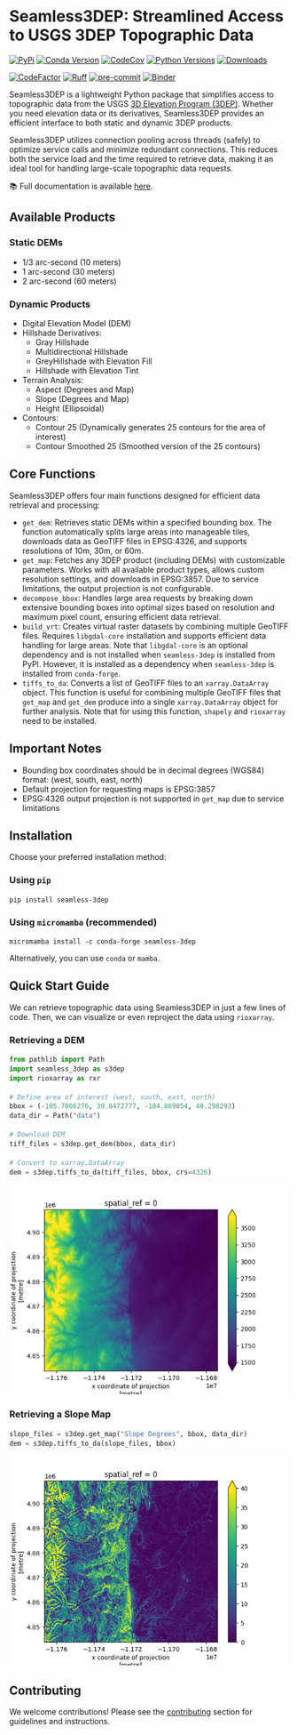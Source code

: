 # Seamless3DEP: Streamlined Access to USGS 3DEP Topographic Data

[![PyPi](https://img.shields.io/pypi/v/seamless-3dep.svg)](https://pypi.python.org/pypi/seamless-3dep)
[![Conda Version](https://img.shields.io/conda/vn/conda-forge/seamless-3dep.svg)](https://anaconda.org/conda-forge/seamless-3dep)
[![CodeCov](https://codecov.io/gh/hyriver/seamless-3dep/branch/main/graph/badge.svg)](https://codecov.io/gh/hyriver/seamless-3dep)
[![Python Versions](https://img.shields.io/pypi/pyversions/seamless-3dep.svg)](https://pypi.python.org/pypi/seamless-3dep)
[![Downloads](https://static.pepy.tech/badge/seamless-3dep)](https://pepy.tech/project/seamless-3dep)

[![CodeFactor](https://www.codefactor.io/repository/github/hyriver/seamless-3dep/badge)](https://www.codefactor.io/repository/github/hyriver/seamless-3dep)
[![Ruff](https://img.shields.io/endpoint?url=https://raw.githubusercontent.com/astral-sh/ruff/main/assets/badge/v2.json)](https://github.com/astral-sh/ruff)
[![pre-commit](https://img.shields.io/badge/pre--commit-enabled-brightgreen?logo=pre-commit&logoColor=white)](https://github.com/pre-commit/pre-commit)
[![Binder](https://mybinder.org/badge_logo.svg)](https://mybinder.org/v2/gh/hyriver/seamless-3dep/HEAD?labpath=docs%2Fexamples)

Seamless3DEP is a lightweight Python package that simplifies access to topographic data
from the USGS
[3D Elevation Program (3DEP)](https://www.usgs.gov/core-science-systems/ngp/3dep).
Whether you need elevation data or its derivatives, Seamless3DEP provides an efficient
interface to both static and dynamic 3DEP products.

Seamless3DEP utilizes connection pooling across threads (safely) to optimize service
calls and minimize redundant connections. This reduces both the service load and the
time required to retrieve data, making it an ideal tool for handling large-scale
topographic data requests.

📚 Full documentation is available [here](https://seamless-3dep.readthedocs.io).

## Available Products

### Static DEMs

- 1/3 arc-second (10 meters)
- 1 arc-second (30 meters)
- 2 arc-second (60 meters)

### Dynamic Products

- Digital Elevation Model (DEM)
- Hillshade Derivatives:
    - Gray Hillshade
    - Multidirectional Hillshade
    - GreyHillshade with Elevation Fill
    - Hillshade with Elevation Tint
- Terrain Analysis:
    - Aspect (Degrees and Map)
    - Slope (Degrees and Map)
    - Height (Ellipsoidal)
- Contours:
    - Contour 25 (Dynamically generates 25 contours for the area of interest)
    - Contour Smoothed 25 (Smoothed version of the 25 contours)

## Core Functions

Seamless3DEP offers four main functions designed for efficient data retrieval and
processing:

- `get_dem`: Retrieves static DEMs within a specified bounding box. The function
    automatically splits large areas into manageable tiles, downloads data as GeoTIFF
    files in EPSG:4326, and supports resolutions of 10m, 30m, or 60m.
- `get_map`: Fetches any 3DEP product (including DEMs) with customizable parameters.
    Works with all available product types, allows custom resolution settings, and
    downloads in EPSG:3857. Due to service limitations, the output projection is not
    configurable.
- `decompose_bbox`: Handles large area requests by breaking down extensive bounding
    boxes into optimal sizes based on resolution and maximum pixel count, ensuring
    efficient data retrieval.
- `build_vrt`: Creates virtual raster datasets by combining multiple GeoTIFF files.
    Requires `libgdal-core` installation and supports efficient data handling for large
    areas. Note that `libgdal-core` is an optional dependency and is not installed when
    `seamless-3dep` is installed from PyPI. However, it is installed as a dependency
    when `seamless-3dep` is installed from `conda-forge`.
- `tiffs_to_da`: Converts a list of GeoTIFF files to an `xarray.DataArray` object. This
    function is useful for combining multiple GeoTIFF files that `get_map` and `get_dem`
    produce into a single `xarray.DataArray` object for further analysis. Note that for
    using this function, `shapely` and `rioxarray` need to be installed.

## Important Notes

- Bounding box coordinates should be in decimal degrees (WGS84) format: (west, south,
    east, north)
- Default projection for requesting maps is EPSG:3857
- EPSG:4326 output projection is not supported in `get_map` due to service limitations

## Installation

Choose your preferred installation method:

### Using `pip`

```console
pip install seamless-3dep
```

### Using `micromamba` (recommended)

```console
micromamba install -c conda-forge seamless-3dep
```

Alternatively, you can use `conda` or `mamba`.

## Quick Start Guide

We can retrieve topographic data using Seamless3DEP in just a few lines of code. Then,
we can visualize or even reproject the data using `rioxarray`.

### Retrieving a DEM

```python
from pathlib import Path
import seamless_3dep as s3dep
import rioxarray as rxr

# Define area of interest (west, south, east, north)
bbox = (-105.7006276, 39.8472777, -104.869054, 40.298293)
data_dir = Path("data")

# Download DEM
tiff_files = s3dep.get_dem(bbox, data_dir)

# Convert to xarray.DataArray
dem = s3dep.tiffs_to_da(tiff_files, bbox, crs=4326)
```

![DEM Example](https://raw.githubusercontent.com/hyriver/seamless-3dep/main/docs/examples/images/dem.png)

### Retrieving a Slope Map

```python
slope_files = s3dep.get_map("Slope Degrees", bbox, data_dir)
dem = s3dep.tiffs_to_da(slope_files, bbox)
```

![Slope Example](https://raw.githubusercontent.com/hyriver/seamless-3dep/main/docs/examples/images/slope_dynamic.png)

## Contributing

We welcome contributions! Please see the
[contributing](https://seamless-3dep.readthedocs.io/en/latest/CONTRIBUTING/) section for
guidelines and instructions.
